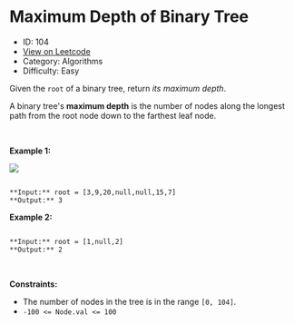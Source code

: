 # Maximum Depth of Binary Tree
* ID: 104
* [View on Leetcode](https://leetcode.com/problems/maximum-depth-of-binary-tree)
* Category: Algorithms
* Difficulty: Easy

Given the `root` of a binary tree, return *its maximum depth*.


A binary tree's **maximum depth** is the number of nodes along the longest path from the root node down to the farthest leaf node.


 


**Example 1:**


![](https://assets.leetcode.com/uploads/2020/11/26/tmp-tree.jpg)

```

**Input:** root = [3,9,20,null,null,15,7]
**Output:** 3

```

**Example 2:**



```

**Input:** root = [1,null,2]
**Output:** 2

```

 


**Constraints:**


* The number of nodes in the tree is in the range `[0, 104]`.
* `-100 <= Node.val <= 100`


